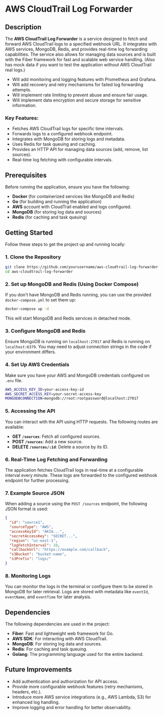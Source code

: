 
# AWS CloudTrail Log Forwarder

## Description

The **AWS CloudTrail Log Forwarder** is a service designed to fetch and forward AWS CloudTrail logs to a specified webhook URL.
It integrates with AWS services, MongoDB, Redis, and provides real-time log forwarding capabilities.
The service also allows for managing data sources and is built with the Fiber framework for fast and scalable web service handling.
(Also has mock data if you want to test the application without AWS CloudTrail real logs.)

- Will add monitoring and logging features with Prometheus and Grafana.
- Will add recovery and retry mechanisms for failed log forwarding attempts.
- Will implement rate limiting to prevent abuse and ensure fair usage.
- Will implement data encryption and secure storage for sensitive information.

### Key Features:
- Fetches AWS CloudTrail logs for specific time intervals.
- Forwards logs to a configured webhook endpoint.
- Integrates with MongoDB for storing logs and metadata.
- Uses Redis for task queuing and caching.
- Provides an HTTP API for managing data sources (add, remove, list sources).
- Real-time log fetching with configurable intervals.

## Prerequisites

Before running the application, ensure you have the following:

- **Docker** (for containerized services like MongoDB and Redis)
- **Go** (for building and running the application)
- **AWS** account with CloudTrail enabled and logs configured.
- **MongoDB** (for storing log data and sources)
- **Redis** (for caching and task queuing)

## Getting Started

Follow these steps to get the project up and running locally:

### 1. Clone the Repository

```bash
git clone https://github.com/yourusername/aws-cloudtrail-log-forwarder.git
cd aws-cloudtrail-log-forwarder
```

### 2. Set up MongoDB and Redis (Using Docker Compose)

If you don't have MongoDB and Redis running, you can use the provided `docker-compose.yml` to set them up:

```bash
docker-compose up -d
```

This will start MongoDB and Redis services in detached mode.

### 3. Configure MongoDB and Redis

Ensure MongoDB is running on `localhost:27017` and Redis is running on `localhost:6379`. You may need to adjust connection strings in the code if your environment differs.

### 4. Set Up AWS Credentials

Make sure you have your AWS and MongoDB credentials configured on `.env` file.

```bash
AWS_ACCESS_KEY_ID=your-access-key-id
AWS_SECRET_ACCESS_KEY=your-secret-access-key
MONGODBCONNECTION=mongodb://root:rootpassword@localhost:27017
```

### 5. Accessing the API

You can interact with the API using HTTP requests. The following routes are available:

- **GET `/sources`**: Fetch all configured sources.
- **POST `/sources`**: Add a new source.
- **DELETE `/sources/:id`**: Delete a source by its ID.

### 6. Real-Time Log Fetching and Forwarding

The application fetches CloudTrail logs in real-time at a configurable interval every minute. These logs are forwarded to the configured webhook endpoint for further processing.

### 7. Example Source JSON

When adding a source using the `POST /sources` endpoint, the following JSON format is used:

```json
{
  "id": "source1",
  "sourceType": "AWS",
  "accessKeyId": "AKIA...",
  "secretAccessKey": "SECRET...",
  "region": "us-east-1",
  "logFetchInterval": 10,
  "callbackUrl": "https://example.com/callback",
  "s3Bucket": "bucket-name",
  "s3Prefix": "logs/"
}
```

### 8. Monitoring Logs

You can monitor the logs in the terminal or configure them to be stored in MongoDB for later retrieval. Logs are stored with metadata like `eventId`, `eventName`, and `eventTime` for later analysis.

## Dependencies

The following dependencies are used in the project:

- **Fiber**: Fast and lightweight web framework for Go.
- **AWS SDK**: For interacting with AWS CloudTrail.
- **MongoDB**: For storing log data and sources.
- **Redis**: For caching and task queuing.
- **Golang**: The programming language used for the entire backend.

## Future Improvements

- Add authentication and authorization for API access.
- Provide more configurable webhook features (retry mechanisms, headers, etc.).
- Introduce more AWS service integrations (e.g., AWS Lambda, S3) for enhanced log handling.
- Improve logging and error handling for better observability.
